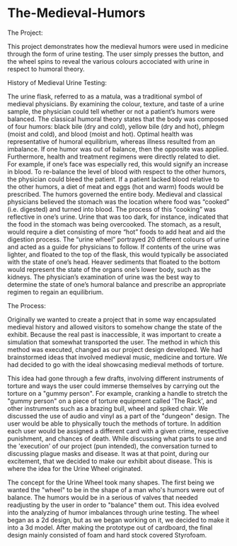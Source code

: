 # The-Medieval-Humors

The Project:

This project demonstrates how the medieval humors were used in medicine through the form of urine testing. The user simply presses the button, and the wheel spins to reveal the various colours accociated with urine in respect to humoral theory.

History of Medieval Urine Testing:

The urine flask, referred to as a matula, was a traditional symbol of medieval physicians. By examining the colour, texture, and taste of a urine sample, the physician could tell whether or not a patient’s humors were balanced. The classical humoral theory states that the body was composed of four humors: black bile (dry and cold), yellow bile (dry and hot), phlegm (moist and cold), and blood (moist and hot). Optimal health was representative of humoral equilibrium, whereas illness resulted from an imbalance. If one humor was out of balance, then the opposite was applied. Furthermore, health and treatment regimens were directly related to diet. For example, if one’s face was especially red, this would signify an increase in blood. To re-balance the level of blood with respect to the other humors, the physician could bleed the patient. If a patient lacked blood relative to the other humors, a diet of meat and eggs (hot and warm) foods would be prescribed. 
	The humors governed the entire body. Medieval and classical physicians believed the stomach was the location where food was “cooked” (i.e. digested) and turned into blood. The process of this “cooking” was reflective in one’s urine. Urine that was too dark, for instance, indicated that the food in the stomach was being overcooked. The stomach, as a result, would require a diet consisting of more “hot” foods to add heat and aid the digestion process. 
	The “urine wheel” portrayed 20 different colours of urine and acted as a guide for physicians to follow. If contents of the urine was lighter, and floated to the top of the flask, this would typically be associated with the state of one’s head. Heaver sediments that floated to the bottom would represent the state of the organs one’s lower body, such as the kidneys. The physician’s examination of urine was the best way to determine the state of one’s humoral balance and prescribe an appropriate regimen to regain an equilibrium.

The Process:

Originally we wanted to create a project that in some way encapsulated medieval history and allowed visitors to somehow change the state of the exhibit. Because the real past is inaccessible, it was important to create a simulation that somewhat transported the user. The method in which this method was executed, changed as our project design developed. We had brainstormed ideas that involved medieval music, medicine and torture. We had decided to go with the ideal showcasing medieval methods of torture.  

This idea had gone through a few drafts, involving different instruments of torture and ways the user could immerse themselves by carrying out the torture on a "gummy person". For example, cranking a handle to stretch the "gummy person" on a piece of torture equipment called 'The Rack', and other instruments such as a brazing bull, wheel and spiked chair. We discussed the use of audio and vinyl as a part of the "dungeon" design. The user would be able to physically touch the methods of torture.  In addition each user would be assigned a different card with a given crime, respective punishment, and chances of death. While discussing what parts to use and the 'execution' of our project (pun intended), the conversation turned to discussing plague masks and disease. It was at that point, during our excitement, that we decided to make our exhibit about disease. This is where the idea for the Urine Wheel originated. 

The concept for the Urine Wheel took many shapes. The first being we wanted the "wheel" to be in the shape of a man who's humors were out of balance. The humors would be in a serious of valves that needed readjusting by the user in order to "balance" them out. This idea evolved into the analyzing of humor imbalances through urine testing. The wheel began as a 2d design, but as we began working on it, we decided to make it into a 3d model. After making the prototype out of cardboard, the final design mainly consisted of foam and hard stock covered Styrofoam. 
